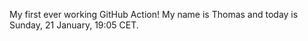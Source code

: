 My first ever working GitHub Action!
My name is Thomas and today is Sunday, 21 January, 19:05 CET. 
